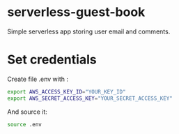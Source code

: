 # serverless-guest-book
Simple serverless app storing user email and comments.

# Set credentials 

Create file .env with :

```bash
export AWS_ACCESS_KEY_ID="YOUR_KEY_ID"
export AWS_SECRET_ACCESS_KEY="YOUR_SECRET_ACCESS_KEY"
```

And source it:

```bash
source .env
```

